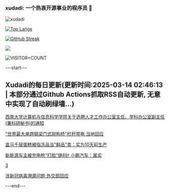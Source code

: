 ### xudadi: 一个热衷开源事业的程序员 👋

![xudadi](https://github-readme-stats-git-masterorgs-github-readme-stats-team.vercel.app/api?username=xudadi)

[![Top Langs](https://github-readme-stats.vercel.app/api/top-langs/?username=xudadi)](https://github.com/anuraghazra/github-readme-stats)

[![GitHub Streak](https://streak-stats.demolab.com?user=xudadi&locale=zh_Hans)](https://git.io/streak-stats)

![](https://raw.githubusercontent.com/xudadi/xudadi/main/assets/github-contribution-grid-snake.svg)

![VISITOR+COUNT](https://komarev.com/ghpvc/?username=xudadi&label=VISITOR+COUNT)


---start---

## Xudadi的每日更新(更新时间:2025-03-14 02:46:13 | 本部分通过Github Actions抓取RSS自动更新, 无意中实现了自动刷绿墙...)

[西南大学计算机与信息科学学院关于选聘人才工作办公室主任、学科办公室副主任(兼科研秘书)的通知](https://www.gongkaoleida.com/article/2321178)

["世界最大单跨钢梁门式刚构桥"栏杆带电 当地回应](https://m.163.com/news/article/JQHR682A053469M5.html)

[盒马千层蛋糕被指冻品当"鲜品"卖：实为10天前生产](https://m.163.com/news/article/JQHU1N0505561G0D.html)

[新能源车主被充电枪“打脸”缝8针 小鹏汽车：属实](https://m.163.com/news/article/JQHSRD1D05561G0D.html)

[3](https://m.163.com/touch/news/sub/domestic)

[涉新冠病毒溯源问题 外交部回应](https://m.163.com/news/article/JQHRG1SR0001899O.html)

---end---
